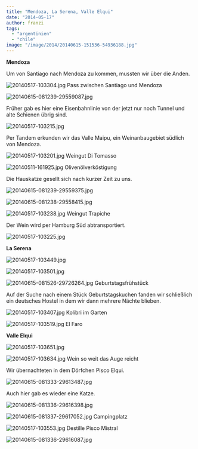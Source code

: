 ```yaml
---
title: "Mendoza, La Serena, Valle Elqui"
date: "2014-05-17"
author: franzi
tags: 
  - "argentinien"
  - "chile"
image: "/image/2014/20140615-151536-54936188.jpg"
---
```


**Mendoza**

Um von Santiago nach Mendoza zu kommen, mussten wir über die Anden.

![20140517-103304.jpg](images/20140517-103304.jpg) Pass zwischen Santiago und Mendoza

![20140615-081239-29559087.jpg](images/20140615-081239-29559087.jpg)

Früher gab es hier eine Eisenbahnlinie von der jetzt nur noch Tunnel und alte Schienen übrig sind.

![20140517-103215.jpg](images/20140517-103215.jpg)

Per Tandem erkunden wir das Valle Maipu, ein Weinanbaugebiet südlich von Mendoza.

![20140517-103201.jpg](images/20140517-103201.jpg) Weingut Di Tomasso

![20140511-161925.jpg](images/20140511-161925.jpg) Olivenölverköstigung

Die Hauskatze gesellt sich nach kurzer Zeit zu uns.

![20140615-081239-29559375.jpg](images/20140615-081239-29559375.jpg)

![20140615-081238-29558415.jpg](images/20140615-081238-29558415.jpg)

![20140517-103238.jpg](images/20140517-103238.jpg) Weingut Trapiche

Der Wein wird per Hamburg Süd abtransportiert.

![20140517-103225.jpg](images/20140517-103225.jpg)

**La Serena**

![20140517-103449.jpg](images/20140517-103449.jpg)

![20140517-103501.jpg](images/20140517-103501.jpg)

![20140615-081526-29726264.jpg](images/20140615-081526-29726264.jpg) Geburtstagsfrühstück

Auf der Suche nach einem Stück Geburtstagskuchen fanden wir schließlich ein deutsches Hostel in dem wir dann mehrere Nächte blieben.

![20140517-103407.jpg](images/20140517-103407.jpg) Kolibri im Garten

![20140517-103519.jpg](images/20140517-103519.jpg) El Faro

**Valle Elqui**

![20140517-103651.jpg](images/20140517-103651.jpg)

![20140517-103634.jpg](images/20140517-103634.jpg) Wein so weit das Auge reicht

Wir übernachteten in dem Dörfchen Pisco Elqui.

![20140615-081333-29613487.jpg](images/20140615-081333-29613487.jpg)

Auch hier gab es wieder eine Katze.

![20140615-081336-29616398.jpg](images/20140615-081336-29616398.jpg)

![20140615-081337-29617052.jpg](images/20140615-081337-29617052.jpg) Campingplatz

![20140517-103553.jpg](images/20140517-103553.jpg) Destille Pisco Mistral

![20140615-081336-29616087.jpg](images/20140615-081336-29616087.jpg)

